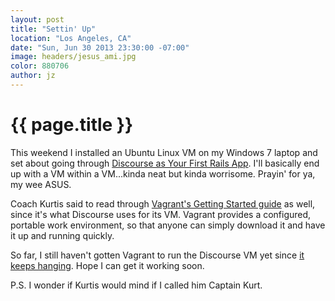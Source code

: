 ```yaml
---
layout: post
title: "Settin' Up"
location: "Los Angeles, CA"
date: "Sun, Jun 30 2013 23:30:00 -07:00"
image: headers/jesus_ami.jpg
color: 880706
author: jz
---
```


{{ page.title }}
================

This weekend I installed an Ubuntu Linux VM on my Windows 7 laptop and set about going through [Discourse as Your First Rails App](http://blog.discourse.org/2013/04/discourse-as-your-first-rails-app/). I'll basically end up with a VM within a VM...kinda neat but kinda worrisome. Prayin' for ya, my wee ASUS.

Coach Kurtis said to read through [Vagrant's Getting Started guide](http://docs.vagrantup.com/v2/getting-started/) as well, since it's what Discourse uses for its VM. Vagrant  provides a configured, portable work environment, so that anyone can simply download it and have it up and running quickly.

So far, I still haven't gotten Vagrant to run the Discourse VM yet since [it keeps hanging](https://github.com/mitchellh/vagrant/wiki/%60vagrant-up%60-hangs-at-%22Waiting-for-VM-to-boot.-This-can-take-a-few-minutes%22). Hope I can get it working soon.

P.S. I wonder if Kurtis would mind if I called him Captain Kurt.







